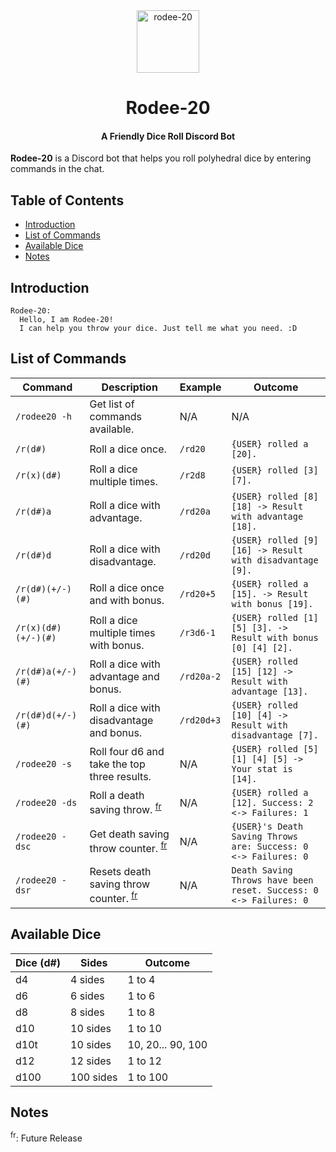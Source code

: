 <div align="center">
  <img src="#" alt="rodee-20" height="100">
  <h1>Rodee-20</h1>
  <h4>A Friendly Dice Roll Discord Bot</h4>
</div>

**Rodee-20** is a Discord bot that helps you roll polyhedral dice by entering commands in the chat.

## Table of Contents

- [Introduction](#Introduction)
- [List of Commands](#List-of-Commands)
- [Available Dice](#Available-Dice)
- [Notes](#Notes)

## Introduction

```
Rodee-20:
  Hello, I am Rodee-20!
  I can help you throw your dice. Just tell me what you need. :D
```

## List of Commands

| Command             | Description                                                        | Example    | Outcome                                                           |
| ------------------- | ------------------------------------------------------------------ | ---------- | ----------------------------------------------------------------- |
| `/rodee20 -h`       | Get list of commands available.                                    | N/A        | N/A                                                               |
| `/r(d#)`            | Roll a dice once.                                                  | `/rd20`    | `{USER} rolled a [20].`                                           |
| `/r(x)(d#)`         | Roll a dice multiple times.                                        | `/r2d8`    | `{USER} rolled [3] [7].`                                          |
| `/r(d#)a`           | Roll a dice with advantage.                                        | `/rd20a`   | `{USER} rolled [8] [18] -> Result with advantage [18].`           |
| `/r(d#)d`           | Roll a dice with disadvantage.                                     | `/rd20d`   | `{USER} rolled [9] [16] -> Result with disadvantage [9].`         |
| `/r(d#)(+/-)(#)`    | Roll a dice once and with bonus.                                   | `/rd20+5`  | `{USER} rolled a [15]. -> Result with bonus [19].`                |
| `/r(x)(d#)(+/-)(#)` | Roll a dice multiple times with bonus.                             | `/r3d6-1`  | `{USER} rolled [1] [5] [3]. -> Result with bonus [0] [4] [2].`    |
| `/r(d#)a(+/-)(#)`   | Roll a dice with advantage and bonus.                              | `/rd20a-2` | `{USER} rolled [15] [12] -> Result with advantage [13].`          |
| `/r(d#)d(+/-)(#)`   | Roll a dice with disadvantage and bonus.                           | `/rd20d+3` | `{USER} rolled [10] [4] -> Result with disadvantage [7].`         |
| `/rodee20 -s`       | Roll four d6 and take the top three results.                       | N/A        | `{USER} rolled [5] [1] [4] [5] -> Your stat is [14].`             |
| `/rodee20 -ds`      | Roll a death saving throw. <sup><a href="#fr">fr</a></sup>         | N/A        | `{USER} rolled a [12]. Success: 2 <-> Failures: 1`                |
| `/rodee20 -dsc`     | Get death saving throw counter. <sup><a href="#fr">fr</a></sup>    | N/A        | `{USER}'s Death Saving Throws are: Success: 0 <-> Failures: 0`    |
| `/rodee20 -dsr`     | Resets death saving throw counter. <sup><a href="#fr">fr</a></sup> | N/A        | `Death Saving Throws have been reset. Success: 0 <-> Failures: 0` |

## Available Dice

| Dice (d#) | Sides     | Outcome           |
| --------- | --------- | ----------------- |
| d4        | 4 sides   | 1 to 4            |
| d6        | 6 sides   | 1 to 6            |
| d8        | 8 sides   | 1 to 8            |
| d10       | 10 sides  | 1 to 10           |
| d10t      | 10 sides  | 10, 20... 90, 100 |
| d12       | 12 sides  | 1 to 12           |
| d100      | 100 sides | 1 to 100          |

## Notes

<sup><a id="fr">fr</a></sup>: Future Release
